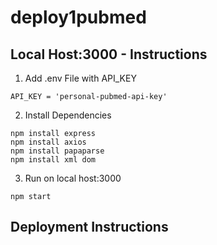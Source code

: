 # deploy1pubmed 
## Local Host:3000 - Instructions
1) Add .env File with API_KEY
```
API_KEY = 'personal-pubmed-api-key'
```
2) Install Dependencies
```
npm install express
npm install axios
npm install papaparse
npm install xml dom 
```
3) Run on local host:3000
```
npm start
```

## Deployment Instructions 
